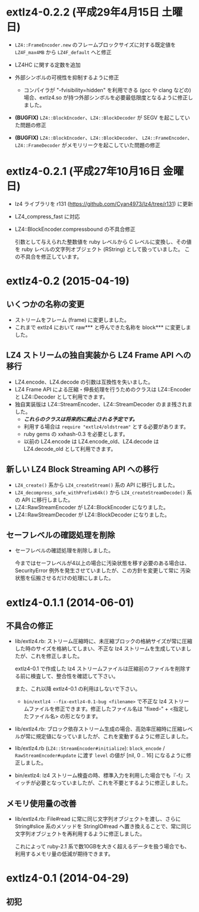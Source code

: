 # extlz4-0.2.2 (平成29年4月15日 土曜日)

  * ``LZ4::FrameEncoder.new`` のフレームブロックサイズに対する既定値を
    ``LZ4F_max4MB`` から ``LZ4F_default`` へと修正

  * LZ4HC に関する定数を追加

  * 外部シンボルの可視性を抑制するように修正

    * コンパイラが "-fvisibility=hidden" を利用できる (gcc や clang などの)
      場合、extlz4.so が持つ外部シンボルを必要最低限度となるように修正しました。

  * **(BUGFIX)** ``LZ4::BlockEncoder``、``LZ4::BlockDecoder`` が SEGV
    を起こしていた問題の修正

  * **(BUGFIX)** ``LZ4::BlockEncoder``、``LZ4::BlockDecoder``、
    ``LZ4::FrameEncoder``、``LZ4::FrameDecoder`` がメモリリークを起こしていた問題の修正


# extlz4-0.2.1 (平成27年10月16日 金曜日)

  * lz4 ライブラリを r131 (https://github.com/Cyan4973/lz4/tree/r131) に更新
  * LZ4\_compress\_fast に対応
  * LZ4::BlockEncoder.compressbound の不具合修正

    引数として与えられた整数値を ruby レベルから C レベルに変換し、その値を
    ruby レベルの文字列オブジェクト (RString) として扱っていました。
    この不具合を修正しています。


# extlz4-0.2 (2015-04-19)

## いくつかの名称の変更

  * ストリームをフレーム (frame) に変更しました。
  * これまで extlz4 において raw\*\*\* と呼んできた名称を block\*\*\* に変更しました。

## LZ4 ストリームの独自実装から LZ4 Frame API への移行

  * LZ4.encode、LZ4.decode の引数は互換性を失いました。
  * LZ4 Frame API による圧縮・伸長処理を行うためのクラスは
    LZ4::Encoder と LZ4::Decoder として利用できます。
  * 独自実装版は LZ4::StreamEncoder、LZ4::StreamDecoder のまま残されました。
      * ***これらのクラスは将来的に廃止される予定です。***
      * 利用する場合は ``require "extlz4/oldstream"`` とする必要があります。
      * ruby gems の xxhash-0.3 を必要とします。
      * 以前の LZ4.encode は LZ4.encode\_old、LZ4.decode は LZ4.decode\_old
        として利用できます。

## 新しい LZ4 Block Streaming API への移行

  * ``LZ4_create()`` 系から ``LZ4_createStream()`` 系の API に移行しました。
  * ``LZ4_decompress_safe_withPrefix64k()`` から ``LZ4_createStreamDecode()`` 系の API に移行しました。
  * LZ4::RawStreamEncoder が LZ4::BlockEncoder になりました。
  * LZ4::RawStreamDecoder が LZ4::BlockDecoder になりました。

## セーフレベルの確認処理を削除

  * セーフレベルの確認処理を削除しました。

    今まではセーフレベルが4以上の場合に汚染状態を移す必要のある場合は、
    SecurityError 例外を発生させていましたが、この方針を変更して常に
    汚染状態を伝搬させるだけの処理にしました。


# extlz4-0.1.1 (2014-06-01)

## 不具合の修正

* lib/extlz4.rb: ストリーム圧縮時に、未圧縮ブロックの格納サイズが常に圧縮した時のサイズを格納してしまい、不正な lz4 ストリームを生成していましたが、これを修正しました。

    extlz4-0.1 で作成した lz4 ストリームファイルは圧縮前のファイルを削除する前に検査して、整合性を確認して下さい。

    また、これ以降 extlz4-0.1 の利用はしないで下さい。

    * `bin/extlz4 --fix-extlz4-0.1-bug <filename>` で不正な lz4 ストリームファイルを修正できます。修正したファイル名は "fixed-" + &lt;指定したファイル名&gt; の形となります。

* lib/extlz4.rb: ブロック依存ストリーム生成の場合、高効率圧縮時に圧縮レベルが常に規定値になっていましたが、これを変動するように修正しました。

* lib/extlz4.rb (`LZ4::StreamEncoder#initialize`): `block_encode` / `RawStreamEncoder#update` に渡す `level` の値が [nil, 0 .. 16] になるように修正しました。

* bin/extlz4: lz4 ストリーム検査の時、標準入力を利用した場合でも『-f』スイッチが必要となっていましたが、これを不要とするように修正しました。

## メモリ使用量の改善

* lib/extlz4.rb: File#read に常に同じ文字列オブジェクトを渡し、さらに String#slice 系のメソッドを StringIO#read へ置き換えることで、常に同じ文字列オブジェクトを再利用するように修正しました。

    これによって ruby-2.1 系で数10GBを大きく超えるデータを扱う場合でも、利用するメモリ量の低減が期待できます。


# extlz4-0.1 (2014-04-29)

## 初犯
